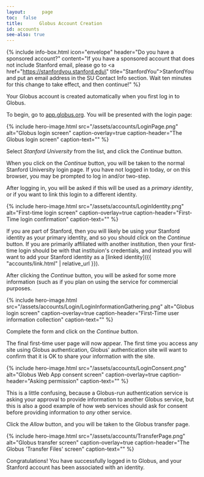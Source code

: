 ```yaml
---
layout:      page
toc:  false
title:      Globus Account Creation
id: accounts
see-also: true
---
```



{% include info-box.html
   icon="envelope"
   header="Do you have a sponsored account?"
   content="If you have a sponsored account that does not include Stanford email, please go to <a href=\"https://stanfordyou.stanford.edu\" title=\"StanfordYou\">StanfordYou</a> and put an email address in the SU Contact Info section.  Wait ten minutes for this change to take effect, and then continue!"
%}

Your Globus account is created automatically when you first log in to
Globus.

To begin, go to [app.globus.org](https://app.globus.org/).  You will be
presented with the login page:

{% include hero-image.html
   src="/assets/accounts/LoginPage.png"
   alt="Globus login screen"
   caption-overlay=true
   caption-header="The Globus login screen"
   caption-text=""
%}

Select *Stanford University* from the list, and click the *Continue* button.

When you click on the *Continue* button, you will be taken to the normal
Stanford University login page.  If you have not logged in today, or on this
browser, you may be prompted to log in and/or two-step.

After logging in, you will be asked if this will be used as a _primary
identity_, or if you want to link this login to a different identity.

{% include hero-image.html
   src="/assets/accounts/LoginIdentity.png"
   alt="First-time login screen"
   caption-overlay=true
   caption-header="First-Time login confirmation"
   caption-text=""
%}

If you are part of Stanford, then you will likely be using your Stanford
identity as your primary identity, and so you should click on the _Continue_
button.  If you are primarily affiliated with another institution, then your
first-time login should be with that instituion's credentials, and instead you
will want to add your Stanford identity as a [linked identity]({{
"accounts/link.html" | relative_url }}).

After clicking the _Continue_ button, you will be asked for some more
information (such as if you plan on using the service for commercial purposes.

{% include hero-image.html
   src="/assets/accounts/Login/LoginInformationGathering.png"
   alt="Globus login screen"
   caption-overlay=true
   caption-header="First-Time user information collection"
   caption-text=""
%}

Complete the form and click on the _Continue_ button.

The final first-time user page will now appear.  The first time you access any
site using Globus authentication, Globus' authentication site will want to
confirm that it is OK to share your information with the site.

{% include hero-image.html
   src="/assets/accounts/LoginConsent.png"
   alt="Globus Web App consent screen"
   caption-overlay=true
   caption-header="Asking permission"
   caption-text=""
%}

This is a little confusing, because a Globus-run authentication service is
asking your approval to provide information to another Globus service, but this
is also a good example of how web services should ask for consent before
providing information to _any_ other service.

Click the _Allow_ button, and you will be taken to the Globus transfer page.

{% include hero-image.html
   src="/assets/accounts/TransferPage.png"
   alt="Globus transfer screen"
   caption-overlay=true
   caption-header="The Globus 'Transfer Files' screen"
   caption-text=""
%}

Congratulations!  You have successfully logged in to Globus, and your Stanford
account has been associated with an identity.




